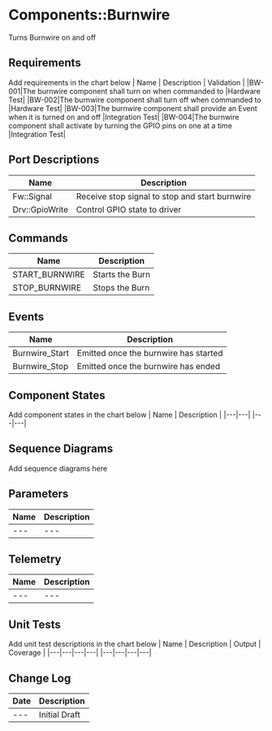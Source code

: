 # Components::Burnwire

Turns Burnwire on and off

## Requirements
Add requirements in the chart below
| Name | Description | Validation |
|BW-001|The burnwire component shall turn on when commanded to |Hardware Test|
|BW-002|The burnwire component shall turn off when commanded to |Hardware Test|
|BW-003|The burnwire component shall provide an Event when it is turned on and off |Integration Test|
|BW-004|The burnwire component shall activate by turning the GPIO pins on one at a time |Integration Test|


## Port Descriptions
| Name | Description |
|---|---|
|Fw::Signal|Receive stop signal to stop and start burnwire|
|Drv::GpioWrite|Control GPIO state to driver|

## Commands
| Name | Description |
| ---- | -----------  |
|START_BURNWIRE|Starts the Burn|
|STOP_BURNWIRE|Stops the Burn|

## Events
| Name | Description |
|---|---|
|Burnwire_Start|Emitted once the burnwire has started|
|Burnwire_Stop|Emitted once the burnwire has ended|


## Component States
Add component states in the chart below
| Name | Description |
|---|---|
|---|---|

## Sequence Diagrams
Add sequence diagrams here

## Parameters
| Name | Description |
|---|---|
|---|---|





## Telemetry
| Name | Description |
|---|---|
|---|---|

## Unit Tests
Add unit test descriptions in the chart below
| Name | Description | Output | Coverage |
|---|---|---|---|
|---|---|---|---|

## Change Log
| Date | Description |
|---|---|
|---| Initial Draft |